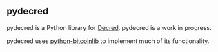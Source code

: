 pydecred
--------

pydecred is a Python library for [Decred](https://decred.org/). pydecred is a work in progress.

pydecred uses [python-bitcoinlib](https://pypi.python.org/pypi/python-bitcoinlib) to implement much of its
functionality.
